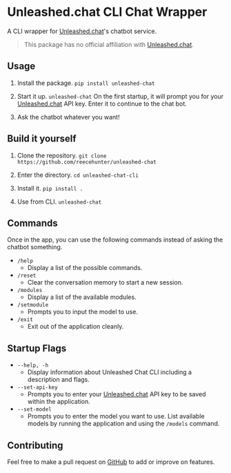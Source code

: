 # Unleashed.chat CLI Chat Wrapper

A CLI wrapper for [Unleashed.chat](https://unleashed.chat)'s chatbot service.

> This package has no official affiliation with [Unleashed.chat](https://unleashed.chat).

## Usage

1. Install the package.
   `pip install unleashed-chat`

2. Start it up.
   `unleashed-chat`
   On the first startup, it will prompt you for your [Unleashed.chat](https://unleashed.chat) API key. Enter it to continue to the chat bot.

3. Ask the chatbot whatever you want!

## Build it yourself

1. Clone the repository.
   `git clone https://github.com/reecehunter/unleashed-chat`

2. Enter the directory.
   `cd unleashed-chat-cli`

3. Install it.
   `pip install .`

4. Use from CLI.
   `unleashed-chat`

## Commands

Once in the app, you can use the following commands instead of asking the chatbot something.

- `/help`
  - Display a list of the possible commands.
- `/reset`
  - Clear the conversation memory to start a new session.
- `/modules`
  - Display a list of the available modules.
- `/setmodule`
  - Prompts you to input the model to use.
- `/exit`
  - Exit out of the application cleanly.

## Startup Flags

- `--help, -h`
  - Display information about Unleashed Chat CLI including a description and flags.
- `--set-api-key`
  - Prompts you to enter your [Unleashed.chat](https://unleashed.chat) API key to be saved within the application.
- `--set-model`
  - Prompts you to enter the model you want to use. List available models by running the application and using the `/models` command.

## Contributing

Feel free to make a pull request on [GitHub](https://github.com/reecehunter/unleashed-chat) to add or improve on features.
